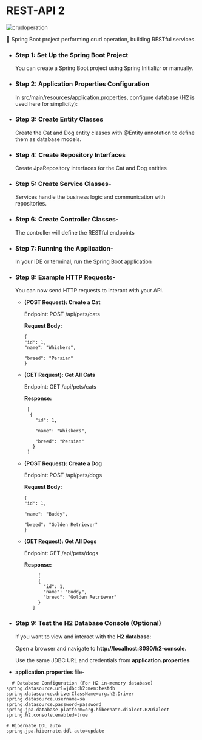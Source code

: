 # REST-API 2
![crudoperation](https://img.shields.io/badge/crud_operation-2F3134?style=for-the-badge&logo=crud_operation&logoColor=white)

 🔸 Spring Boot project performing crud operation, building RESTful services.

- ### Step 1: Set Up the Spring Boot Project
 
  You can create a Spring Boot project using Spring Initializr or manually.
  
- ### Step 2: Application Properties Configuration
  
  In src/main/resources/application.properties, configure database (H2 is used here for simplicity):
  
- ### Step 3: Create Entity Classes
  
  Create the Cat and Dog entity classes with @Entity annotation to define them as database models.
  
- ### Step 4: Create Repository Interfaces
  
  Create JpaRepository interfaces for the Cat and Dog entities
  
- ### Step 5: Create Service Classes-

  Services handle the business logic and communication with repositories.

- ### Step 6: Create Controller Classes-
  
  The controller will define the RESTful endpoints
  
- ### Step 7: Running the Application-
  
  In your IDE or terminal, run the Spring Boot application 

- ### Step 8: Example HTTP Requests-
  
  You can now send HTTP requests to interact with your API.
  
   - **(POST Request): Create a Cat**
  
     Endpoint: POST /api/pets/cats

     **Request Body:**
        ```
        {
        "id": 1,
        "name": "Whiskers",
     
        "breed": "Persian"
        }
        ```
  
  - **(GET Request): Get All Cats**
    
     Endpoint: GET /api/pets/cats
    
     **Response:**
      ```
       [
        {
          "id": 1,
    
          "name": "Whiskers",
    
          "breed": "Persian"
         }
       ]
     ```
   - **(POST Request): Create a Dog**
     
     Endpoint: POST /api/pets/dogs

     **Request Body:**
      ```
      {
      "id": 1,
     
      "name": "Buddy",
     
      "breed": "Golden Retriever"
     }
      ```
    
   - **(GET Request): Get All Dogs**
    
      Endpoint: GET /api/pets/dogs
  
      **Response:**
  
       ```
            [
            {
              "id": 1,
              "name": "Buddy",
              "breed": "Golden Retriever"
            }
          ]
       ```
  
- ### Step 9: Test the H2 Database Console (Optional)
  
   If you want to view and interact with the **H2 database**:

   Open a browser and navigate to **http://localhost:8080/h2-console.**

   Use the same JDBC URL and credentials from **application.properties**
  
  
- **application.properties**   file-

```
  # Database Configuration (For H2 in-memory database)
spring.datasource.url=jdbc:h2:mem:testdb
spring.datasource.driverClassName=org.h2.Driver
spring.datasource.username=sa
spring.datasource.password=password
spring.jpa.database-platform=org.hibernate.dialect.H2Dialect
spring.h2.console.enabled=true

# Hibernate DDL auto
spring.jpa.hibernate.ddl-auto=update

```
